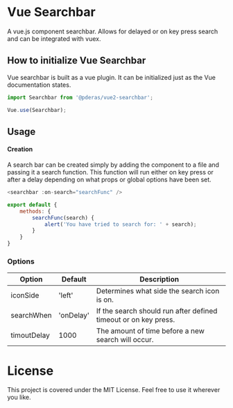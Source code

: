 # Vue Searchbar
A vue.js component searchbar. Allows for delayed or on key press search and can be integrated with vuex.

## How to initialize Vue Searchbar
Vue searchbar is built as a vue plugin. It can be initialized just as the Vue documentation states.

```javascript
import Searchbar from '@pderas/vue2-searchbar';

Vue.use(Searchbar);
```
## Usage

#### Creation
A search bar can be created simply by adding the component to a file and passing it a search function. This function will run either on key press or after a delay depending on what props or global options have been set.
```javascript
<searchbar :on-search="searchFunc" />

export default {
    methods: {
        searchFunc(search) {
            alert('You have tried to search for: ' + search);
        }
    }
}
```
### Options
| Option      | Default   | Description                                                     |
|-------------|-----------|-----------------------------------------------------------------|
| iconSide    | 'left'    | Determines what side the search icon is on.                     |
| searchWhen  | 'onDelay' | If the search should run after defined timeout or on key press. |
| timoutDelay | 1000      | The amount of time before a new search will occur.              |

# License
This project is covered under the MIT License. Feel free to use it wherever you like.